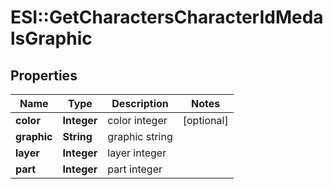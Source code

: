 # ESI::GetCharactersCharacterIdMedalsGraphic

## Properties
Name | Type | Description | Notes
------------ | ------------- | ------------- | -------------
**color** | **Integer** | color integer | [optional] 
**graphic** | **String** | graphic string | 
**layer** | **Integer** | layer integer | 
**part** | **Integer** | part integer | 

